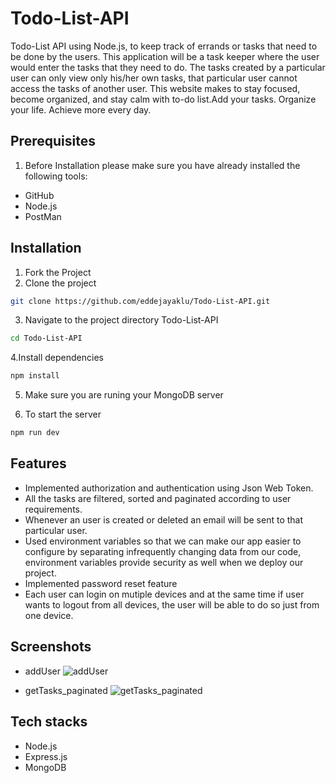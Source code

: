 # Todo-List-API

Todo-List API using Node.js, to keep track of errands or tasks that need to be done by the users. This application will be a task keeper where the user would enter the tasks that they need to do. The tasks created by a particular user can only view only his/her own tasks, that particular user cannot access the tasks of another user. This website makes to stay focused, become organized, and stay calm with to-do list.Add your tasks. Organize your life. Achieve more every day.

## Prerequisites

1. Before Installation please make sure you have already installed the following tools:

- GitHub
- Node.js
- PostMan 

## Installation

1. Fork the Project
2. Clone the project

```bash
git clone https://github.com/eddejayaklu/Todo-List-API.git
```

3. Navigate to the project directory Todo-List-API

```bash
cd Todo-List-API
```

4.Install dependencies

```bash
npm install
```

5. Make sure you are runing your MongoDB server

6. To start the server

```bash
npm run dev
```

## Features

- Implemented authorization and authentication using Json Web Token.
- All the tasks are filtered, sorted and paginated according to user requirements.
- Whenever an user is created or deleted an email will be sent to that particular user.
- Used environment variables so that we can make our app easier to configure by separating infrequently changing data from our code, environment variables provide security as well when we deploy our project.
- Implemented password reset feature
- Each user can login on mutiple devices and at the same time if user wants to logout from all devices, the user will be able to do so just from one device.

## Screenshots

- addUser
  ![addUser](https://user-images.githubusercontent.com/88376986/192283282-41e6f226-c0bb-45a7-976e-e2a0e1d18709.png)

- getTasks_paginated
  ![getTasks_paginated](https://user-images.githubusercontent.com/88376986/192283639-c97ffa88-74d3-406b-b65c-f6876b397666.png)

## Tech stacks

- Node.js
- Express.js
- MongoDB
